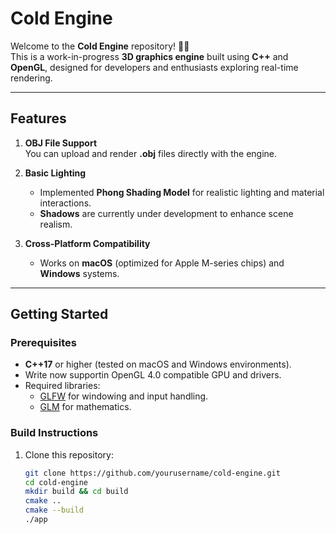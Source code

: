 # Cold Engine

Welcome to the **Cold Engine** repository! 🎨🚀  
This is a work-in-progress **3D graphics engine** built using **C++** and **OpenGL**, designed for developers and enthusiasts exploring real-time rendering.

---

## Features

1. **OBJ File Support**  
   You can upload and render **.obj** files directly with the engine.

2. **Basic Lighting**  
   - Implemented **Phong Shading Model** for realistic lighting and material interactions.  
   - **Shadows** are currently under development to enhance scene realism.

3. **Cross-Platform Compatibility**  
   - Works on **macOS** (optimized for Apple M-series chips) and **Windows** systems.  

---

## Getting Started

### Prerequisites

- **C++17** or higher (tested on macOS and Windows environments).
- Write now supportin OpenGL 4.0 compatible GPU and drivers.  
- Required libraries:
  - [GLFW](https://www.glfw.org/) for windowing and input handling.
  - [GLM](https://github.com/g-truc/glm) for mathematics.

### Build Instructions

1. Clone this repository:  
   ```bash
   git clone https://github.com/yourusername/cold-engine.git
   cd cold-engine
   mkdir build && cd build
   cmake ..
   cmake --build
   ./app
